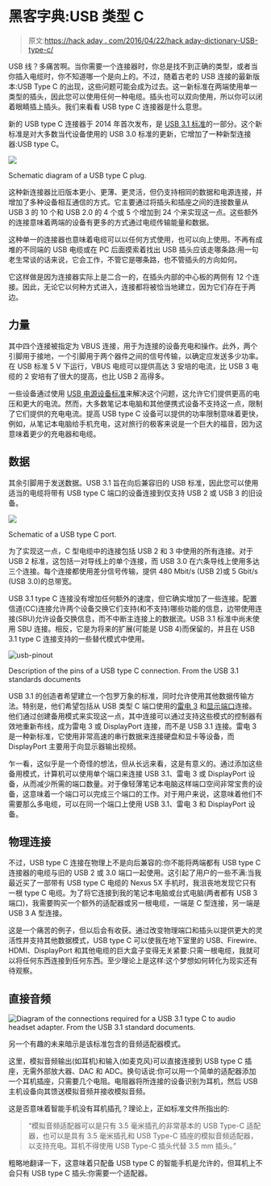 # 黑客字典:USB 类型 C

> 原文:[https://hack aday . com/2016/04/22/hack aday-dictionary-USB-type-c/](https://hackaday.com/2016/04/22/hackaday-dictionary-usb-type-c/)

USB 线？多痛苦啊。当你需要一个连接器时，你总是找不到正确的类型，或者当你插入电缆时，你不知道哪一个是向上的。不过，随着古老的 USB 连接的最新版本:USB Type C 的出现，这些问题可能会成为过去。这一新标准在两端使用单一类型的插头，因此您可以使用任何一种电缆。插头也可以双向使用，所以你可以闭着眼睛插上插头。我们来看看 USB type C 连接器是什么意思。

新的 USB type C 连接器于 2014 年首次发布，是 [USB 3.1 标准](http://www.usb.org/developers/docs/)的一部分。这个新标准是对大多数当代设备使用的 USB 3.0 标准的更新，它增加了一种新型连接器:USB type C。

[![](../Images/651082743e412b97dc7a0552bee26bf5.png)](https://hackaday.com/wp-content/uploads/2016/04/usbc_dia_color.png)

Schematic diagram of a USB type C plug.

这种新连接器比旧版本更小、更薄、更灵活，但仍支持相同的数据和电源连接，并增加了多种设备相互通信的方式。它主要通过将插头和插座之间的连接数量从 USB 3 的 10 个和 USB 2.0 的 4 个或 5 个增加到 24 个来实现这一点。这些额外的连接意味着两端的设备有更多的方式通过电缆传输能量和数据。

这种单一的连接器也意味着电缆可以以任何方式使用，也可以向上使用。不再有成堆的不同端的 USB 电缆或在 PC 后面摸索着找出 USB 插头应该走哪条路:用一句老生常谈的话来说，它会工作，不管它是哪条路，也不管插头的方向如何。

它这样做是因为连接器实际上是二合一的，在插头内部的中心板的两侧有 12 个连接。因此，无论它以何种方式进入，连接都将被恰当地建立，因为它们存在于两边。

## 力量

其中四个连接被指定为 VBUS 连接，用于为连接的设备充电和操作。此外，两个引脚用于接地，一个引脚用于两个器件之间的信号传输，以确定应发送多少功率。在 USB 标准 5 V 下运行，VBUS 电缆可以提供高达 3 安培的电流，比 USB 3 电缆的 2 安培有了很大的提高，也比 USB 2 高得多。

一些设备通过使用 [USB 电源设备标准](http://www.usb.org/developers/powerdelivery/)来解决这个问题，这允许它们提供更高的电压和更大的电流。然而，大多数笔记本电脑和其他便携式设备不支持这一点，限制了它们提供的充电电流。提高 USB type C 设备可以提供的功率限制意味着更快，例如，从笔记本电脑给手机充电，这对旅行的极客来说是一个巨大的福音，因为这意味着更少的充电器和电缆。

## 数据

其余引脚用于发送数据。USB 3.1 旨在向后兼容旧的 USB 标准，因此您可以使用适当的电缆将带有 USB type C 端口的设备连接到仅支持 USB 2 或 USB 3 的旧设备。

[![](../Images/e731cee0fc662b2d28834fb1bac39ba3.png)](https://hackaday.com/wp-content/uploads/2016/04/usbc_dia_female.png)

Schematic of a USB type C port.

为了实现这一点，C 型电缆中的连接包括 USB 2 和 3 中使用的所有连接。对于 USB 2 标准，这包括一对导线上的单个连接，而 USB 3.0 在六条导线上使用多达三个连接。每个连接都使用差分信号传输，提供 480 Mbit/s (USB 2)或 5 Gbit/s (USB 3.0)的总带宽。

USB 3.1 type C 连接没有增加任何额外的速度，但它确实增加了一些连接。配置信道(CC)连接允许两个设备交换它们支持(和不支持)哪些功能的信息，边带使用连接(SBU)允许设备交换信息，而不中断主连接上的数据流。USB 3.1 标准中尚未使用 SBU 连接。相反，它是为将来的扩展(可能是 USB 4)而保留的，并且在 USB 3.1 type C 连接支持的一些替代模式中使用。

![usb-pinout](../Images/40ddfcfcccffec365694bcdf5a3db23e.png)

Description of the pins of a USB type C connection. From the USB 3.1 standards documents

USB 3.1 的创造者希望建立一个包罗万象的标准，同时允许使用其他数据传输方法。特别是，他们希望包括从 USB 类型 C 端口使用的[雷电 3](https://thunderbolttechnology.net/blog/thunderbolt-3-usb-c-does-it-all) 和[显示端口](http://www.displayport.org/displayport-over-usb-c/)连接。他们通过创建备用模式来实现这一点，其中连接可以通过支持这些模式的控制器有效地重新布线，成为雷电 3 或 DisplayPort 连接，而不是 USB 3.1 连接。雷电 3 是一种新标准，它使用非常高速的串行数据来连接硬盘和显卡等设备，而 DisplayPort 主要用于向显示器输出视频。

乍一看，这似乎是一个奇怪的想法，但从长远来看，这是有意义的。通过添加这些备用模式，计算机可以使用单个端口来连接 USB 3.1、雷电 3 或 DisplayPort 设备，从而减少所需的端口数量。对于像轻薄笔记本电脑这样端口空间非常宝贵的设备，这意味着一个端口可以完成三个端口的工作。对于用户来说，这意味着他们不需要那么多电缆，可以在同一个端口上使用 USB 3.1、雷电 3 和 DisplayPort 设备。

## 物理连接

不过，USB type C 连接在物理上不是向后兼容的:你不能将两端都有 USB type C 连接器的电缆与旧的 USB 2 或 3.0 端口一起使用。这引起了用户的一些不满:当我最近买了一部带有 USB type C 电缆的 Nexus 5X 手机时，我沮丧地发现它只有一根 type C 电缆。为了将它连接到我的笔记本电脑或台式电脑(两者都有 USB 3 端口)，我需要购买一个额外的适配器或另一根电缆，一端是 C 型连接，另一端是 USB 3 A 型连接。

这是一个痛苦的例子，但以后会有收获。通过改变物理端口和插头以提供更大的灵活性并支持其他数据模式，USB type C 可以使我在地下室里的 USB、Firewire、HDMI、DisplayPort 和其他电缆的巨大盒子变得无关紧要:只需一根电缆，我就可以将任何东西连接到任何东西。至少理论上是这样:这个梦想如何转化为现实还有待观察。

## 直接音频

![Diagram of the connections required for a USB 3.1 type C to audio headset adapter. From the USB 3.1 standard documents. ](../Images/aaedb4c5b2bc1a14c237e011a83d6701.png)

另一个有趣的未来暗示是该标准包含的音频适配器模式。

这里，模拟音频输出(如耳机)和输入(如麦克风)可以直接连接到 USB type C 插座，无需外部放大器、DAC 和 ADC。换句话说:你可以用一个简单的适配器添加一个耳机插座，只需要几个电阻。电阻器将所连接的设备识别为耳机，然后 USB 主机设备向其馈送模拟音频并接收模拟音频。

这是否意味着智能手机没有耳机插孔？理论上，正如标准文件所指出的:

> “模拟音频适配器可以是只有 3.5 毫米插孔的非常基本的 USB Type-C 适配器，也可以是具有 3.5 毫米插孔和 USB Type-C 插座的模拟音频适配器，以支持充电。耳机不得使用 USB Type-C 插头代替 3.5 mm 插头。”

粗略地翻译一下，这意味着只配备 USB type C 的智能手机是允许的，但耳机上不会只有 USB type C 插头:你需要一个适配器。